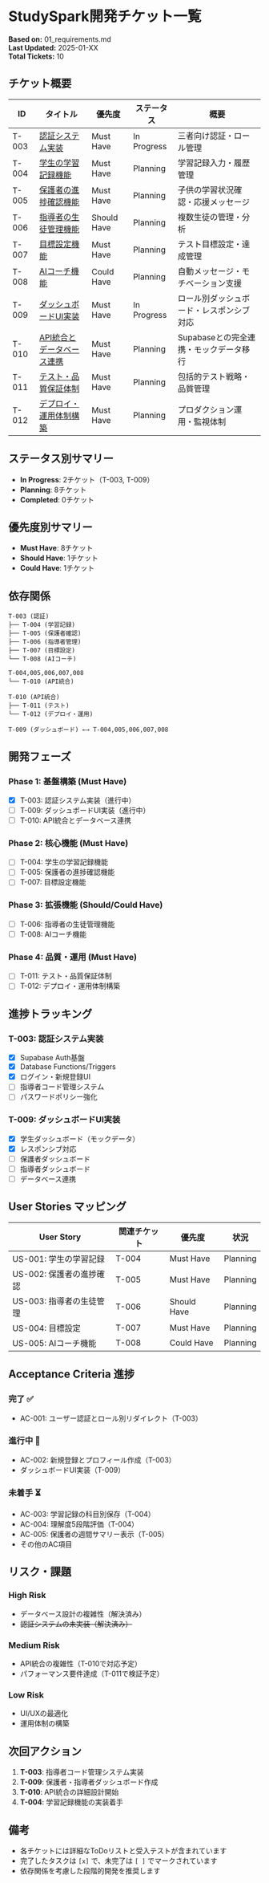 # StudySpark開発チケット一覧

**Based on:** 01_requirements.md  
**Last Updated:** 2025-01-XX  
**Total Tickets:** 10

## チケット概要

| ID | タイトル | 優先度 | ステータス | 概要 |
|------|----------|---------|-----------|------|
| T-003 | [認証システム実装](./03_ticket_auth.md) | Must Have | In Progress | 三者向け認証・ロール管理 |
| T-004 | [学生の学習記録機能](./04_ticket_student_learning_records.md) | Must Have | Planning | 学習記録入力・履歴管理 |
| T-005 | [保護者の進捗確認機能](./05_ticket_parent_monitoring.md) | Must Have | Planning | 子供の学習状況確認・応援メッセージ |
| T-006 | [指導者の生徒管理機能](./06_ticket_coach_management.md) | Should Have | Planning | 複数生徒の管理・分析 |
| T-007 | [目標設定機能](./07_ticket_goal_management.md) | Must Have | Planning | テスト目標設定・達成管理 |
| T-008 | [AIコーチ機能](./08_ticket_ai_coach.md) | Could Have | Planning | 自動メッセージ・モチベーション支援 |
| T-009 | [ダッシュボードUI実装](./09_ticket_dashboard_ui.md) | Must Have | In Progress | ロール別ダッシュボード・レスポンシブ対応 |
| T-010 | [API統合とデータベース連携](./10_ticket_api_integration.md) | Must Have | Planning | Supabaseとの完全連携・モックデータ移行 |
| T-011 | [テスト・品質保証体制](./11_ticket_testing_quality.md) | Must Have | Planning | 包括的テスト戦略・品質管理 |
| T-012 | [デプロイ・運用体制構築](./12_ticket_deployment_ops.md) | Must Have | Planning | プロダクション運用・監視体制 |

## ステータス別サマリー

- **In Progress**: 2チケット（T-003, T-009）
- **Planning**: 8チケット
- **Completed**: 0チケット

## 優先度別サマリー

- **Must Have**: 8チケット
- **Should Have**: 1チケット
- **Could Have**: 1チケット

## 依存関係

```
T-003 (認証) 
├── T-004 (学習記録)
├── T-005 (保護者確認)
├── T-006 (指導者管理)
├── T-007 (目標設定)
└── T-008 (AIコーチ)

T-004,005,006,007,008
└── T-010 (API統合)

T-010 (API統合)
├── T-011 (テスト)
└── T-012 (デプロイ・運用)

T-009 (ダッシュボード) ←→ T-004,005,006,007,008
```

## 開発フェーズ

### Phase 1: 基盤構築 (Must Have)
- [x] T-003: 認証システム実装（進行中）
- [ ] T-009: ダッシュボードUI実装（進行中）
- [ ] T-010: API統合とデータベース連携

### Phase 2: 核心機能 (Must Have)
- [ ] T-004: 学生の学習記録機能
- [ ] T-005: 保護者の進捗確認機能
- [ ] T-007: 目標設定機能

### Phase 3: 拡張機能 (Should/Could Have)
- [ ] T-006: 指導者の生徒管理機能
- [ ] T-008: AIコーチ機能

### Phase 4: 品質・運用 (Must Have)
- [ ] T-011: テスト・品質保証体制
- [ ] T-012: デプロイ・運用体制構築

## 進捗トラッキング

### T-003: 認証システム実装
- [x] Supabase Auth基盤
- [x] Database Functions/Triggers
- [x] ログイン・新規登録UI
- [ ] 指導者コード管理システム
- [ ] パスワードポリシー強化

### T-009: ダッシュボードUI実装
- [x] 学生ダッシュボード（モックデータ）
- [x] レスポンシブ対応
- [ ] 保護者ダッシュボード
- [ ] 指導者ダッシュボード
- [ ] データベース連携

## User Stories マッピング

| User Story | 関連チケット | 優先度 | 状況 |
|------------|-------------|--------|------|
| US-001: 学生の学習記録 | T-004 | Must Have | Planning |
| US-002: 保護者の進捗確認 | T-005 | Must Have | Planning |
| US-003: 指導者の生徒管理 | T-006 | Should Have | Planning |
| US-004: 目標設定 | T-007 | Must Have | Planning |
| US-005: AIコーチ機能 | T-008 | Could Have | Planning |

## Acceptance Criteria 進捗

### 完了 ✅
- AC-001: ユーザー認証とロール別リダイレクト（T-003）

### 進行中 🔄
- AC-002: 新規登録とプロフィール作成（T-003）
- ダッシュボードUI実装（T-009）

### 未着手 ⏳
- AC-003: 学習記録の科目別保存（T-004）
- AC-004: 理解度5段階評価（T-004）
- AC-005: 保護者の週間サマリー表示（T-005）
- その他のAC項目

## リスク・課題

### High Risk
- データベース設計の複雑性（解決済み）
- ~~認証システムの未実装（解決済み）~~

### Medium Risk
- API統合の複雑性（T-010で対応予定）
- パフォーマンス要件達成（T-011で検証予定）

### Low Risk
- UI/UXの最適化
- 運用体制の構築

## 次回アクション

1. **T-003**: 指導者コード管理システム実装
2. **T-009**: 保護者・指導者ダッシュボード作成
3. **T-010**: API統合の詳細設計開始
4. **T-004**: 学習記録機能の実装着手

## 備考

- 各チケットには詳細なToDoリストと受入テストが含まれています
- 完了したタスクは `[x]` で、未完了は `[ ]` でマークされています
- 依存関係を考慮した段階的開発を推奨します